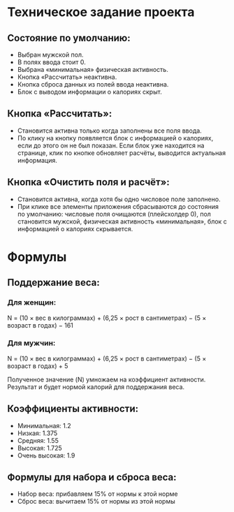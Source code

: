 # Техническое задание проекта 

## Состояние по умолчанию:
- Выбран мужской пол.
- В полях ввода стоит 0.
- Выбрана «минимальная» физическая активность.
- Кнопка «Рассчитать» неактивна.
- Кнопка сброса данных из полей ввода неактивна.
- Блок с выводом информации о калориях скрыт.


## Кнопка «Рассчитать»:
- Становится активна только когда заполнены все поля ввода.
- По клику на кнопку появляется блок с информацией о калориях, если до этого он не был показан. Если блок уже находится на странице, клик по кнопке обновляет расчёты, выводится актуальная информация.

## Кнопка «Очистить поля и расчёт»:
- Становится активна, когда хотя бы одно числовое поле заполнено.
- При клике все элементы приложения сбрасываются до состояния по умолчанию: числовые поля очищаются (плейсхолдер 0), пол становится мужской, физическая активность «минимальная», блок с информацией о калориях скрывается.

# Формулы
## Поддержание веса:

### Для женщин:
N = (10 × вес в килограммах) + (6,25 × рост в сантиметрах) − (5 × возраст в годах) − 161

### Для мужчин:
N = (10 × вес в килограммах) + (6,25 × рост в сантиметрах) − (5 × возраст в годах) + 5

Полученное значение (N) умножаем на коэффициент активности. Результат и будет нормой калорий для поддержания веса.


## Коэффициенты активности:
- Минимальная: 1.2
- Низкая: 1.375
- Средняя: 1.55
- Высокая: 1.725
- Очень высокая: 1.9


## Формулы для набора и сброса веса:
- Набор веса: прибавляем 15% от нормы к этой норме
- Сброс веса: вычитаем 15% от нормы из этой нормы

